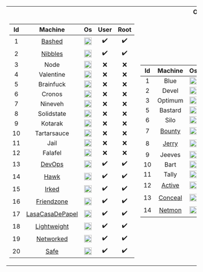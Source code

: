 <table>
<tr><th colspan="4"> OSCP-LIKE MACHINES </th></tr>
<tr><td>

|Id| Machine | Os | User | Root |
| :---: | :---: | :---: | :---: | :---: |
|1|[Bashed](bashed.pdf)| <img src="https://github.com/fatihh92/HackTheBox-Writeups/blob/master/resim/linux.png" width="20" height="20"> |:heavy_check_mark:|:heavy_check_mark:| 
|2|[Nibbles](https://github.com/fatihh92/HackTheBox-Writeups/blob/master/nibbles.pdf)| <img src="https://github.com/fatihh92/HackTheBox-Writeups/blob/master/resim/linux.png" width="20" height="20"> |:heavy_check_mark:|:heavy_check_mark:| 
|3|Node| <img src="https://github.com/fatihh92/HackTheBox-Writeups/blob/master/resim/linux.png" width="20" height="20"> |:x:|:x:| 
|4|Valentine| <img src="https://github.com/fatihh92/HackTheBox-Writeups/blob/master/resim/linux.png" width="20" height="20"> |:x:|:x:| 
|5|Brainfuck| <img src="https://github.com/fatihh92/HackTheBox-Writeups/blob/master/resim/linux.png" width="20" height="20"> |:x:|:x:| 
|6|Cronos| <img src="https://github.com/fatihh92/HackTheBox-Writeups/blob/master/resim/linux.png" width="20" height="20"> |:x:|:x:| 
|7|Nineveh| <img src="https://github.com/fatihh92/HackTheBox-Writeups/blob/master/resim/linux.png" width="20" height="20"> |:x:|:x:| 
|8|Solidstate| <img src="https://github.com/fatihh92/HackTheBox-Writeups/blob/master/resim/linux.png" width="20" height="20"> |:x:|:x:| 
|9|Kotarak| <img src="https://github.com/fatihh92/HackTheBox-Writeups/blob/master/resim/linux.png" width="20" height="20"> |:x:|:x:| 
|10|Tartarsauce| <img src="https://github.com/fatihh92/HackTheBox-Writeups/blob/master/resim/linux.png" width="20" height="20"> |:x:|:x:| 
|11|Jail| <img src="https://github.com/fatihh92/HackTheBox-Writeups/blob/master/resim/linux.png" width="20" height="20"> |:x:|:x:| 
|12|Falafel| <img src="https://github.com/fatihh92/HackTheBox-Writeups/blob/master/resim/linux.png" width="20" height="20"> |:x:|:x:| 
|13|[DevOps](https://github.com/fatihh92/HackTheBox-Writeups/blob/master/devops.pdf)| <img src="https://github.com/fatihh92/HackTheBox-Writeups/blob/master/resim/linux.png" width="20" height="20"> |:heavy_check_mark:|:heavy_check_mark:|
|14|[Hawk](https://github.com/fatihh92/HackTheBox-Writeups/blob/master/hawk.pdf)| <img src="https://github.com/fatihh92/HackTheBox-Writeups/blob/master/resim/linux.png" width="20" height="20"> |:heavy_check_mark:|:heavy_check_mark:|
|15|[Irked](https://github.com/fatihh92/HackTheBox-Writeups/blob/master/irked.pdf)| <img src="https://github.com/fatihh92/HackTheBox-Writeups/blob/master/resim/linux.png" width="20" height="20"> |:heavy_check_mark:|:heavy_check_mark:|
|16|[Friendzone](https://github.com/fatihh92/HackTheBox-Writeups/blob/master/friendzone.pdf)| <img src="https://github.com/fatihh92/HackTheBox-Writeups/blob/master/resim/linux.png" width="20" height="20"> |:heavy_check_mark:|:heavy_check_mark:| 
|17|[LasaCasaDePapel](https://github.com/fatihh92/HackTheBox-Writeups/blob/master/lacasadepapel.pdf)| <img src="https://github.com/fatihh92/HackTheBox-Writeups/blob/master/resim/linux.png" width="20" height="20"> |:heavy_check_mark:|:heavy_check_mark:| 
|18|[Lightweight](https://github.com/fatihh92/HackTheBox-Writeups/blob/master/leightweight.pdf)| <img src="https://github.com/fatihh92/HackTheBox-Writeups/blob/master/resim/linux.png" width="20" height="20"> |:heavy_check_mark:|:heavy_check_mark:|
|19|[Networked](https://github.com/fatihh92/HackTheBox-Writeups/blob/master/networked.pdf)| <img src="https://github.com/fatihh92/HackTheBox-Writeups/blob/master/resim/linux.png" width="20" height="20"> |:heavy_check_mark:|:heavy_check_mark:|
|20|[Safe](https://github.com/fatihh92/HackTheBox-Writeups/blob/master/safe.pdf)| <img src="https://github.com/fatihh92/HackTheBox-Writeups/blob/master/resim/linux.png" width="20" height="20"> |:heavy_check_mark:|:heavy_check_mark:|
</td><td>

|Id| Machine | Os | User | Root |
| :---: | :---: | :---: | :---: | :---: |
|1|Blue| <img src="https://github.com/fatihh92/HackTheBox-Writeups/blob/master/resim/win.png" width="20" height="20"> |:x:|:x:| 
|2|Devel| <img src="https://github.com/fatihh92/HackTheBox-Writeups/blob/master/resim/win.png" width="20" height="20"> |:x:|:x:| 
|3|Optimum| <img src="https://github.com/fatihh92/HackTheBox-Writeups/blob/master/resim/win.png" width="20" height="20"> |:x:|:x:| 
|5|Bastard| <img src="https://github.com/fatihh92/HackTheBox-Writeups/blob/master/resim/win.png" width="20" height="20"> |:x:|:x:| 
|6|Silo| <img src="https://github.com/fatihh92/HackTheBox-Writeups/blob/master/resim/win.png" width="20" height="20"> |:x:|:x:| 
|7|[Bounty](https://github.com/fatihh92/HackTheBox-Writeups/blob/master/bounty.pdf)| <img src="https://github.com/fatihh92/HackTheBox-Writeups/blob/master/resim/win.png" width="20" height="20"> |:heavy_check_mark:|:heavy_check_mark:| 
|8|[Jerry](https://github.com/fatihh92/HackTheBox-Writeups/blob/master/jerry.pdf)| <img src="https://github.com/fatihh92/HackTheBox-Writeups/blob/master/resim/win.png" width="20" height="20"> |:heavy_check_mark:|:heavy_check_mark:| 
|9|Jeeves| <img src="https://github.com/fatihh92/HackTheBox-Writeups/blob/master/resim/win.png" width="20" height="20"> |:x:|:x:| 
|10|Bart| <img src="https://github.com/fatihh92/HackTheBox-Writeups/blob/master/resim/win.png" width="20" height="20"> |:x:|:x:| 
|11|Tally| <img src="https://github.com/fatihh92/HackTheBox-Writeups/blob/master/resim/win.png" width="20" height="20"> |:x:|:x:| 
|12|[Active](https://github.com/fatihh92/HackTheBox-Writeups/blob/master/active.pdf)| <img src="https://github.com/fatihh92/HackTheBox-Writeups/blob/master/resim/win.png" width="20" height="20"> |:heavy_check_mark:|:heavy_check_mark:| 
|13|[Conceal](https://github.com/fatihh92/HackTheBox-Writeups/blob/master/conceal.pdf)| <img src="https://github.com/fatihh92/HackTheBox-Writeups/blob/master/resim/win.png" width="20" height="20"> |:heavy_check_mark:|:heavy_check_mark:|
|14|[Netmon](https://github.com/fatihh92/HackTheBox-Writeups/blob/master/netmon.pdf)| <img src="https://github.com/fatihh92/HackTheBox-Writeups/blob/master/resim/win.png" width="20" height="20"> |:heavy_check_mark:|:heavy_check_mark:|
</td><td>

|Id| Machine | Os | User | Root |
| :---: | :---: | :---: | :---: | :---: |
|1|Sense| <img src="https://github.com/fatihh92/HackTheBox-Writeups/blob/master/resim/freebsd.png" width="20" height="20"> |:x:|:x:| 
|2|[Poison](https://github.com/fatihh92/HackTheBox-Writeups/blob/master/poison.pdf)| <img src="https://github.com/fatihh92/HackTheBox-Writeups/blob/master/resim/freebsd.png" width="20" height="20"> |:heavy_check_mark:|:heavy_check_mark:|
</td><td>

|Id| Machine | Os | User | Root |
| :---: | :---: | :---: | :---: | :---: |
|1|Sunday| <img src="https://github.com/fatihh92/HackTheBox-Writeups/blob/master/resim/solaris.png" width="20" height="20"> |:x:|:x:|

</td></tr> 
</table>
